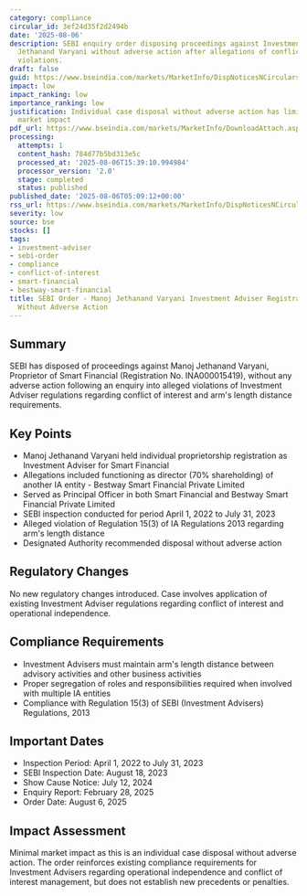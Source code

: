 ```yaml
---
category: compliance
circular_id: 3ef24d35f2d2494b
date: '2025-08-06'
description: SEBI enquiry order disposing proceedings against Investment Adviser Manoj
  Jethanand Varyani without adverse action after allegations of conflict of interest
  violations.
draft: false
guid: https://www.bseindia.com/markets/MarketInfo/DispNoticesNCirculars.aspx?Noticeid={D683A028-8505-4CBE-B2BF-8E9F55CF0E31}&noticeno=20250806-1&dt=08/06/2025&icount=1&totcount=57&flag=0
impact: low
impact_ranking: low
importance_ranking: low
justification: Individual case disposal without adverse action has limited broader
  market impact
pdf_url: https://www.bseindia.com/markets/MarketInfo/DownloadAttach.aspx?id=20250806-1&attachedId=c64e2dd4-d66b-42ce-890b-0f781ba56d52
processing:
  attempts: 1
  content_hash: 784d77b5bd313e5c
  processed_at: '2025-08-06T15:39:10.994984'
  processor_version: '2.0'
  stage: completed
  status: published
published_date: '2025-08-06T05:09:12+00:00'
rss_url: https://www.bseindia.com/markets/MarketInfo/DispNoticesNCirculars.aspx?Noticeid={D683A028-8505-4CBE-B2BF-8E9F55CF0E31}&noticeno=20250806-1&dt=08/06/2025&icount=1&totcount=57&flag=0
severity: low
source: bse
stocks: []
tags:
- investment-adviser
- sebi-order
- compliance
- conflict-of-interest
- smart-financial
- bestway-smart-financial
title: SEBI Order - Manoj Jethanand Varyani Investment Adviser Registration Disposed
  Without Adverse Action
---
```


## Summary

SEBI has disposed of proceedings against Manoj Jethanand Varyani, Proprietor of Smart Financial (Registration No. INA000015419), without any adverse action following an enquiry into alleged violations of Investment Adviser regulations regarding conflict of interest and arm's length distance requirements.

## Key Points

- Manoj Jethanand Varyani held individual proprietorship registration as Investment Adviser for Smart Financial
- Allegations included functioning as director (70% shareholding) of another IA entity - Bestway Smart Financial Private Limited
- Served as Principal Officer in both Smart Financial and Bestway Smart Financial Private Limited
- SEBI inspection conducted for period April 1, 2022 to July 31, 2023
- Alleged violation of Regulation 15(3) of IA Regulations 2013 regarding arm's length distance
- Designated Authority recommended disposal without adverse action

## Regulatory Changes

No new regulatory changes introduced. Case involves application of existing Investment Adviser regulations regarding conflict of interest and operational independence.

## Compliance Requirements

- Investment Advisers must maintain arm's length distance between advisory activities and other business activities
- Proper segregation of roles and responsibilities required when involved with multiple IA entities
- Compliance with Regulation 15(3) of SEBI (Investment Advisers) Regulations, 2013

## Important Dates

- Inspection Period: April 1, 2022 to July 31, 2023
- SEBI Inspection Date: August 18, 2023
- Show Cause Notice: July 12, 2024
- Enquiry Report: February 28, 2025
- Order Date: August 6, 2025

## Impact Assessment

Minimal market impact as this is an individual case disposal without adverse action. The order reinforces existing compliance requirements for Investment Advisers regarding operational independence and conflict of interest management, but does not establish new precedents or penalties.